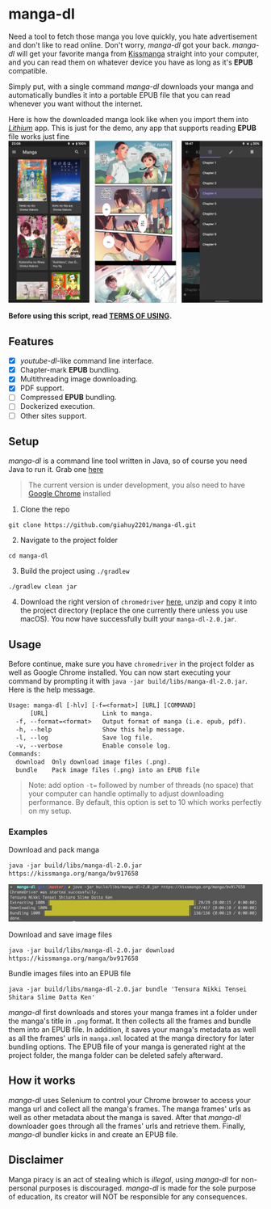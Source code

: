 # manga-dl
Need a tool to fetch those manga you love quickly, you hate advertisement and don't like to read online. Don't worry, _manga-dl_ got your back. _manga-dl_ will get your favorite manga from [Kissmanga](https://kissmanga.org/) straight into your computer, and you can read them on whatever device you have as long as it's **EPUB** compatible.

Simply put, with a single command _manga-dl_ downloads your manga and automatically bundles it into a portable EPUB file that you can read whenever you want without the internet.

Here is how the downloaded manga look like when you import them into [_Lithium_](https://play.google.org/store/apps/details?id=com.faultexception.reader) app. This is just for the demo, any app that supports reading **EPUB** file works just fine
![Created EPUB files on mobile](screens-demo.png)

**Before using this script, read [TERMS OF USING](terms-of-using.md).**

## Features

- [x] _youtube-dl_-like command line interface.
- [x] Chapter-mark **EPUB** bundling.
- [x] Multithreading image downloading.
- [x] PDF support.
- [ ] Compressed **EPUB**  bundling.
- [ ] Dockerized execution. 
- [ ] Other sites support.

## Setup

_manga-dl_ is a command line tool written in Java, so of course you need Java to run it. Grab one [here](https://www.oracle.com/java/technologies/javase-jre8-downloads.html)

> The current version is under development, you also need to have [Google Chrome](https://www.google.com/chrome/) installed

1. Clone the repo
```
git clone https://github.com/giahuy2201/manga-dl.git
```
2. Navigate to the project folder
```
cd manga-dl
```
3. Build the project using `./gradlew`
```
./gradlew clean jar
```
4. Download the right version of `chromedriver` [here](https://chromedriver.chromium.org/downloads), unzip and copy it into the project directory (replace the one currently there unless you use macOS).
You now have successfully built your `manga-dl-2.0.jar`.

## Usage

Before continue, make sure you have `chromedriver` in the project folder as well as Google Chrome installed.
You can now start executing your command by prompting it with `java -jar build/libs/manga-dl-2.0.jar`. Here is the help message.
```
Usage: manga-dl [-hlv] [-f=<format>] [URL] [COMMAND]
      [URL]               Link to manga.
  -f, --format=<format>   Output format of manga (i.e. epub, pdf).
  -h, --help              Show this help message.
  -l, --log               Save log file.
  -v, --verbose           Enable console log.
Commands:
  download  Only download image files (.png).
  bundle    Pack image files (.png) into an EPUB file
```
> Note: add option `-t=` followed by number of threads (no space) that your computer can handle optimally to adjust downloading performance. By default, this option is set to 10 which works perfectly on my setup.

### Examples

Download and pack manga
```
java -jar build/libs/manga-dl-2.0.jar https://kissmanga.org/manga/bv917658
```
![Download and pack manga command output](screens-usage.png)

Download and save image files
```
java -jar build/libs/manga-dl-2.0.jar download https://kissmanga.org/manga/bv917658
```
Bundle images files into an EPUB file
```
java -jar build/libs/manga-dl-2.0.jar bundle 'Tensura Nikki Tensei Shitara Slime Datta Ken'
```

_manga-dl_  first downloads and stores your manga frames int a folder under the manga's title in `.png` format. It then collects all the frames and bundle them into an EPUB file. In addition, it saves your manga's metadata as well as all the frames' urls in `manga.xml` located at the manga directory for later bundling options. The EPUB file of your manga is generated right at the project folder, the manga folder can be deleted safely afterward.

## How it works

_manga-dl_ uses Selenium to control your Chrome browser to access your manga url and collect all the manga's frames. The manga frames' urls as well as other metadata about the manga is saved. After that _manga-dl_ downloader goes through all the frames' urls and retrieve them. Finally, _manga-dl_ bundler kicks in and create an EPUB file.

## Disclaimer

Manga piracy is an act of stealing which is _illegal_, using _manga-dl_ for non-personal purposes is discouraged. _manga-dl_ is made for the sole purpose of education, its creator will NOT be responsible for any consequences.
